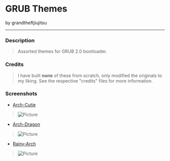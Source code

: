 GRUB Themes
====================

by grandtheftjiujitsu

---------------------

### Description
> Assorted themes for GRUB 2.0 bootloader.

### Credits
> I have built **none** of these from scratch, only modified the originals to my liking.  See the respective "credits" files for more information.

### Screenshots
* [Arch-Cutie](https://github.com/grandtheftjiujitsu/pkgbuild/tree/master/unpackaged/grub2/Arch-Cutie)
> ![Picture](https://raw.githubusercontent.com/grandtheftjiujitsu/pkgbuild/master/unpackaged/grub2/Arch-Cutie/Arch-Cutie-screenshot.jpg)

* [Arch-Dragon](https://github.com/grandtheftjiujitsu/pkgbuild/tree/master/unpackaged/grub2/Arch-Dragon)
> ![Picture](https://raw.githubusercontent.com/grandtheftjiujitsu/pkgbuild/master/unpackaged/grub2/Arch-Dragon/Arch-Dragon-screenshot.png)

* [Rainy-Arch](https://github.com/grandtheftjiujitsu/pkgbuild/tree/master/unpackaged/grub2/Rainy-Arch)
> ![Picture](https://raw.githubusercontent.com/grandtheftjiujitsu/pkgbuild/master/unpaclaged/grub2/Rainy-Arch/Rainy-Arch-screenshot.png)
